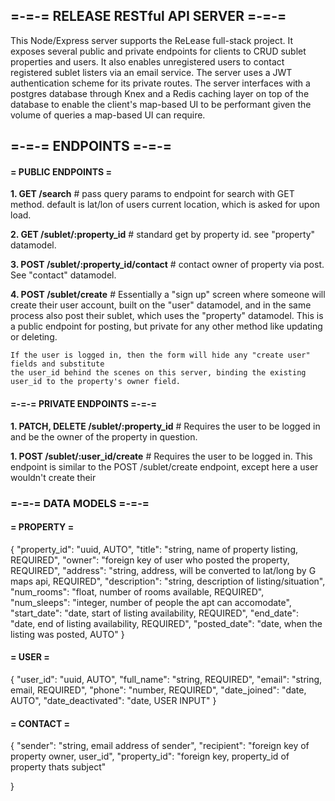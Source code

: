 ## =-=-= RELEASE RESTful API SERVER =-=-=

This Node/Express server supports the ReLease full-stack project.
It exposes several public and private endpoints for clients to 
CRUD sublet properties and users. It also enables unregistered users 
to contact registered sublet listers via an email service. The server uses
a JWT authentication scheme for its private routes. The server interfaces with 
a postgres database through Knex and a Redis caching layer on top of the database
to enable the client's map-based UI to be performant given the volume of queries 
a map-based UI can require. 

## =-=-= ENDPOINTS =-=-=

#### = PUBLIC ENDPOINTS =

**1. GET /search**
    # pass query params to endpoint for search with GET method. default is lat/lon of users current location, which is asked for upon load.

**2. GET /sublet/:property_id**
    # standard get by property id. see "property" datamodel.

**3. POST /sublet/:property_id/contact**
    # contact owner of property via post. See "contact" datamodel.

**4. POST /sublet/create**
    # Essentially a "sign up" screen where someone will create their user account, 
    built on the "user" datamodel, and in the same process also post their sublet, which 
    uses the "property" datamodel. This is a public endpoint for posting, but private for any 
    other method like updating or deleting.

    If the user is logged in, then the form will hide any "create user" fields and substitute 
    the user_id behind the scenes on this server, binding the existing user_id to the property's owner field.

#### =-=-= PRIVATE ENDPOINTS =-=-= 

**1. PATCH, DELETE /sublet/:property_id**
    # Requires the user to be logged in and be the owner of the property in question. 

**1. POST /sublet/:user_id/create**
    # Requires the user to be logged in. This endpoint is similar to the POST /sublet/create endpoint, 
    except here a user wouldn't create their 

### =-=-= DATA MODELS =-=-=

#### = PROPERTY =

{
    "property_id": "uuid, AUTO",
    "title": "string, name of property listing, REQUIRED", 
    "owner": "foreign key of user who posted the property, REQUIRED",
    "address": "string, address, will be converted to lat/long by G maps api, REQUIRED", 
    "description": "string, description of listing/situation", 
    "num_rooms": "float, number of rooms available, REQUIRED", 
    "num_sleeps": "integer, number of people the apt can accomodate", 
    "start_date": "date, start of listing availability, REQUIRED", 
    "end_date": "date, end of listing availability, REQUIRED", 
    "posted_date": "date, when the listing was posted, AUTO"
}

#### = USER =

{
    "user_id": "uuid, AUTO", 
    "full_name": "string, REQUIRED", 
    "email": "string, email, REQUIRED", 
    "phone": "number, REQUIRED", 
    "date_joined": "date, AUTO", 
    "date_deactivated": "date, USER INPUT"
}

#### = CONTACT =

{
    "sender": "string, email address of sender", 
    "recipient": "foreign key of property owner, user_id", 
    "property_id": "foreign key, property_id of property thats subject"

}

